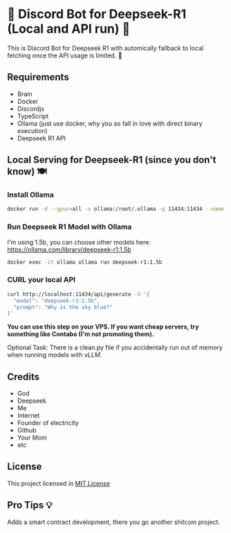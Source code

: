 # 🤖 Discord Bot for Deepseek-R1 (Local and API run) 🐋

This is Discord Bot for Deepseek R1 with automically fallback to local fetching once the API usage is limited. 🐋

## Requirements

- Brain
- Docker
- Discordjs
- TypeScript
- Ollama (just use docker, why you so fall in love with direct binary execution)
- Deepseek R1 API

## Local Serving for Deepseek-R1 (since you don't know) 🍽️

### Install Ollama

```sh
docker run -d --gpus=all -v ollama:/root/.ollama -p 11434:11434 --name ollama ollama/ollama
```

### Run Deepseek R1 Model with Ollama

I'm using 1.5b, you can choose other models here: https://ollama.com/library/deepseek-r1:1.5b

```sh
docker exec -it ollama ollama run deepseek-r1:1.5b
```

### CURL your local API

```sh
curl http://localhost:11434/api/generate -d '{
  "model": "deepseek-r1:1.5b",
  "prompt": "Why is the sky blue?"
}'
```

**You can use this step on your VPS. If you want cheap servers, try something like Contabo (I'm not promoting them).**

Optional Task: There is a clean.py file if you accidentally run out of memory when running models with _vLLM_.

## Credits

- God
- Deepseek
- Me
- Internet
- Founder of electricity
- Github
- Your Mom
- etc

## License

This project licensed in [MIT License](./LICENSE)

## Pro Tips 💡

Adds a smart contract development, there you go another shitcoin project.
